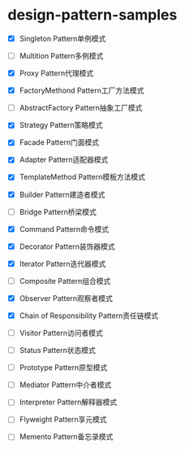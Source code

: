 # design-pattern-samples

- [x] Singleton Pattern单例模式
- [ ] Multition Pattern多例模式
- [x] Proxy Pattern代理模式
- [x] FactoryMethond Pattern工厂方法模式
- [ ] AbstractFactory Pattern抽象工厂模式
- [x] Strategy Pattern策略模式
- [x] Facade Pattern门面模式
- [x] Adapter Pattern适配器模式
- [x] TemplateMethod Pattern模板方法模式
- [x] Builder Pattern建造者模式
- [ ] Bridge Pattern桥梁模式
- [x] Command Pattern命令模式
- [x] Decorator Pattern装饰器模式
- [x] Iterator Pattern迭代器模式
- [ ] Composite Pattern组合模式
- [x] Observer Pattern观察者模式
- [x] Chain of Responsibility Pattern责任链模式
- [ ] Visitor Pattern访问者模式
- [ ] Status Pattern状态模式
- [ ] Prototype Pattern原型模式
- [ ] Mediator Pattern中介者模式
- [ ] Interpreter Pattern解释器模式
- [ ] Flyweight Pattern享元模式
- [ ] Memento Pattern备忘录模式

